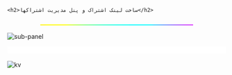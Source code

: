 
    <h2>ساخت لینک اشتراک و پنل مدیریت اشتراکها</h2>
   
</div>
  <p align="center"> 
      
   <img  width=70% src="https://github.com/3yed-61/warpsub/blob/1e9fa0df21d00878653e25cbdfc49421092d1496/images/b.gif" />
   </p> 
   

<p align="center">
    
![sub-panel](https://github.com/user-attachments/assets/83f419cb-7ca6-4a39-8cf4-33709dfc0aa1)
</p>

<p align="center">

![212284100-561aa473-3905-4a80-b561-0d28506553ee](https://github.com/3yed-61/warpsub/blob/1e9fa0df21d00878653e25cbdfc49421092d1496/images/p.gif)
</p>

<p align="center">   
    
![kv](https://github.com/user-attachments/assets/49172c37-7554-4388-bca8-7a9f24552a0c)

</p>
